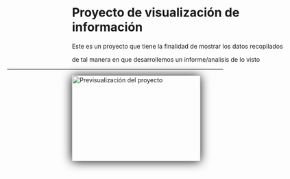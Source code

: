 <h1>Proyecto de visualización de información</h1>

<style>
        h1{
            position: relative;
            left: 30%;
        }
        .firstP{
            position: relative;
            left: 30%;
            width: fit-content;
        }
        .card{
            position: relative;
            left: 30%;
            box-shadow: 0.1px 0.5px 0.6cm black;
            width: fit-content;
        }

    </style>

<article class="firstP">
<p >Este es un proyecto que tiene la finalidad de mostrar los datos recopilados </p> 
<p >  de tal manera en que desarrollemos un informe/analisis de lo visto</p>
</article>
<hr>
<div class="card">
<a href="https://kindredjester6.github.io/GraficasEstsPoliciales-R/Pagina" title="Enlace al proyecto" target="_self"><image src="https://github.com/kindredjester6/GraficasEstsPoliciales-R/assets/79023959/858a3164-1c41-4204-a383-d3f6c0aa1806" width="300" height="200" title="Previsualización del proyecto" rel="next"></image></a>
</div>
